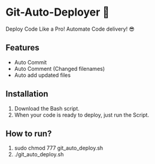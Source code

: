 # Git-Auto-Deployer 🚀
Deploy Code Like a Pro! Automate Code delivery! 😎

## Features
- Auto Commit
- Auto Comment (Changed filenames)
- Auto add updated files

## Installation
1. Download the Bash script.
2. When your code is ready to deploy, just run the Script.

## How to run?
1. sudo chmod 777 git_auto_deploy.sh
2. ./git_auto_deploy.sh
